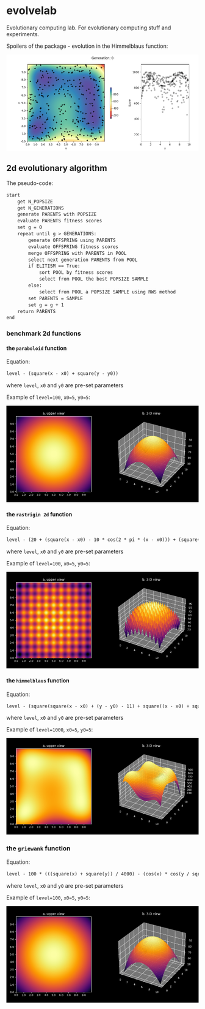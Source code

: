 # evolvelab
Evolutionary computing lab. For evolutionary computing stuff and experiments.

Spoilers of the package - evolution in the Himmelblaus function: 

![anim](https://github.com/ipo-exe/evolvelab/blob/main/docs/spoiler.gif "spoiler")


## 2d evolutionary algorithm

The pseudo-code:
```markdown
start
    get N_POPSIZE
    get N_GENERATIONS
    generate PARENTS with POPSIZE
    evaluate PARENTS fitness scores
    set g = 0
    repeat until g > GENERATIONS:
        generate OFFSPRING using PARENTS
        evaluate OFFSPRING fitness scores
        merge OFFSPRING with PARENTS in POOL
        select next generation PARENTS from POOL
        if ELITISM == True:
            sort POOL by fitness scores
            select from POOL the best POPSIZE SAMPLE
        else:
            select from POOL a POPSIZE SAMPLE using RWS method
        set PARENTS = SAMPLE
        set g = g + 1
    return PARENTS
end
```

### benchmark 2d functions

#### the `paraboloid` function

Equation:

```markdown
level - (square(x - x0) + square(y - y0))
```
where `level`, `x0` and `y0` are pre-set parameters

Example of `level=100`, `x0=5`, `y0=5`:

![parab](https://github.com/ipo-exe/evolvelab/blob/main/docs/parab.png "parab")

#### the `rastrigin 2d` function

Equation:

```markdown
level - (20 + (square(x - x0) - 10 * cos(2 * pi * (x - x0))) + (square(y - y0) - 10 * cos(2 * pi * (y - y0))))
```
where `level`, `x0` and `y0` are pre-set parameters

Example of `level=100`, `x0=5`, `y0=5`:

![rastr](https://github.com/ipo-exe/evolvelab/blob/main/docs/rastr_2d.png "rastr_2d")

#### the `himmelblaus` function

Equation:

```markdown
level - (square(square(x - x0) + (y - y0) - 11) + square((x - x0) + square(y - y0) - 7))
```
where `level`, `x0` and `y0` are pre-set parameters

Example of `level=1000`, `x0=5`, `y0=5`:

![himm](https://github.com/ipo-exe/evolvelab/blob/main/docs/himm.png "himm")

### the `griewank` function

Equation:

```markdown
level - 100 * (((square(x) + square(y)) / 4000) - (cos(x) * cos(y / sqrt(2))) + 1)
```
where `level`, `x0` and `y0` are pre-set parameters

Example of `level=100`, `x0=5`, `y0=5`:

![parab](https://github.com/ipo-exe/evolvelab/blob/main/docs/parab.png "grie")